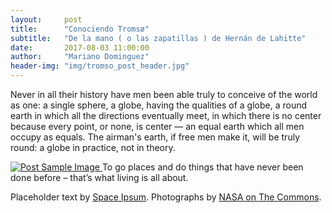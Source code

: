 ```yaml
---
layout:     post
title:      "Conociendo Tromsø"
subtitle:   "De la mano ( o las zapatillas ) de Hernán de Lahitte"
date:       2017-08-03 11:00:00
author:     "Mariano Dominguez"
header-img: "img/tromso_post_header.jpg"
---
```


<p>Never in all their history have men been able truly to conceive of the world as one: a single sphere, a globe, having the qualities of a globe, a round earth in which all the directions eventually meet, in which there is no center because every point, or none, is center — an equal earth which all men occupy as equals. The airman's earth, if free men make it, will be truly round: a globe in practice, not in theory.</p>

<a href="#">
    <img src="{{ site.baseurl }}/img/post-tromso-emelie.jpg" alt="Post Sample Image">
</a>
<span class="caption text-muted">To go places and do things that have never been done before – that’s what living is all about.</span>


<p>Placeholder text by <a href="http://spaceipsum.com/">Space Ipsum</a>. Photographs by <a href="https://www.flickr.com/photos/nasacommons/">NASA on The Commons</a>.</p>

